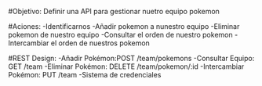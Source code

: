 #Objetivo:
Definir una API para gestionar nuetro equipo pokemon

#Aciones:
-Identificarnos
-Añadir pokemon a nunestro equipo
-Eliminar pokemon de nuestro equipo
-Consultar el orden de nuestro pokemon
-Intercambiar el orden de nuestros pokemon


#REST Design:
-Añadir Pokémon:POST /team/pokemons
-Consultar Equipo: GET /team
-Eliminar Pokémon: DELETE /team/pokemon/:id
-Intercambiar Pokémon: PUT /team
-Sistema de credenciales
